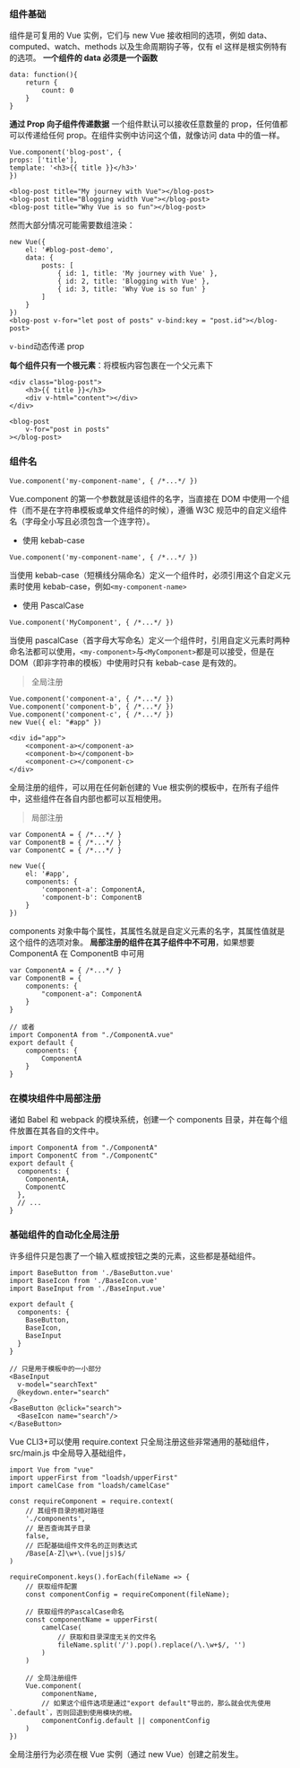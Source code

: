 ### 组件基础

组件是可复用的 Vue 实例，它们与 new Vue 接收相同的选项，例如 data、computed、watch、methods 以及生命周期钩子等，仅有 el 这样是根实例特有的选项。
**一个组件的 data 必须是一个函数**

```
data: function(){
    return {
        count: 0
    }
}
```

**通过 Prop 向子组件传递数据**
一个组件默认可以接收任意数量的 prop，任何值都可以传递给任何 prop。在组件实例中访问这个值，就像访问 data 中的值一样。

```
Vue.component('blog-post', {
props: ['title'],
template: '<h3>{{ title }}</h3>'
})

<blog-post title="My journey with Vue"></blog-post>
<blog-post title="Blogging width Vue"></blog-post>
<blog-post title="Why Vue is so fun"></blog-post>
```

然而大部分情况可能需要数组渲染：

```
new Vue({
    el: '#blog-post-demo',
    data: {
        posts: [
            { id: 1, title: 'My journey with Vue' },
            { id: 2, title: 'Blogging with Vue' },
            { id: 3, title: 'Why Vue is so fun' }
        ]
    }
})
<blog-post v-for="let post of posts" v-bind:key = "post.id"></blog-post>
```

`v-bind`动态传递 prop

**每个组件只有一个根元素**：将模板内容包裹在一个父元素下

```
<div class="blog-post">
    <h3>{{ title }}</h3>
    <div v-html="content"></div>
</div>

<blog-post
    v-for="post in posts"
></blog-post>
```

### 组件名

```
Vue.component('my-component-name', { /*...*/ })
```

Vue.component 的第一个参数就是该组件的名字，当直接在 DOM 中使用一个组件（而不是在字符串模板或单文件组件的时候），遵循 W3C 规范中的自定义组件名（字母全小写且必须包含一个连字符）。

- 使用 kebab-case

```
Vue.component('my-component-name', { /*...*/ })
```

当使用 kebab-case（短横线分隔命名）定义一个组件时，必须引用这个自定义元素时使用 kebab-case，例如`<my-component-name>`

- 使用 PascalCase

```
Vue.component('MyComponent', { /*...*/ })
```

当使用 pascalCase（首字母大写命名）定义一个组件时，引用自定义元素时两种命名法都可以使用，`<my-component>`与`<MyComponent>`都是可以接受，但是在 DOM（即非字符串的模板）中使用时只有 kebab-case 是有效的。

> 全局注册

```
Vue.component('component-a', { /*...*/ })
Vue.component('component-b', { /*...*/ })
Vue.component('component-c', { /*...*/ })
new Vue({ el: "#app" })

<div id="app">
    <component-a></component-a>
    <component-b></component-b>
    <component-c></component-c>
</div>
```

全局注册的组件，可以用在任何新创建的 Vue 根实例的模板中，在所有子组件中，这些组件在各自内部也都可以互相使用。

> 局部注册

```
var ComponentA = { /*...*/ }
var ComponentB = { /*...*/ }
var ComponentC = { /*...*/ }

new Vue({
    el: '#app',
    components: {
        'component-a': ComponentA,
        'component-b': ComponentB
    }
})
```

components 对象中每个属性，其属性名就是自定义元素的名字，其属性值就是这个组件的选项对象。
**局部注册的组件在其子组件中不可用**，如果想要 ComponentA 在 ComponentB 中可用

```
var ComponentA = { /*...*/ }
var ComponentB = {
    components: {
        "component-a": ComponentA
    }
}

// 或者
import ComponentA from "./ComponentA.vue"
export default {
    components: {
        ComponentA
    }
}
```

### 在模块组件中局部注册

诸如 Babel 和 webpack 的模块系统，创建一个 components 目录，并在每个组件放置在其各自的文件中。

```
import ComponentA from "./ComponentA"
import ComponentC from "./ComponentC"
export default {
  components: {
    ComponentA,
    ComponentC
  },
  // ...
}
```

### 基础组件的自动化全局注册

许多组件只是包裹了一个输入框或按钮之类的元素，这些都是基础组件。

```
import BaseButton from './BaseButton.vue'
import BaseIcon from './BaseIcon.vue'
import BaseInput from './BaseInput.vue'

export default {
  components: {
    BaseButton,
    BaseIcon,
    BaseInput
  }
}

// 只是用于模板中的一小部分
<BaseInput
  v-model="searchText"
  @keydown.enter="search"
/>
<BaseButton @click="search">
  <BaseIcon name="search"/>
</BaseButton>
```

Vue CLI3+可以使用 require.context 只全局注册这些非常通用的基础组件，src/main.js 中全局导入基础组件，

```
import Vue from "vue"
import upperFirst from "loadsh/upperFirst"
import camelCase from "loadsh/camelCase"

const requireComponent = require.context(
    // 其组件目录的相对路径
    './components',
    // 是否查询其子目录
    false,
    // 匹配基础组件文件名的正则表达式
    /Base[A-Z]\w+\.(vue|js)$/
)

requireComponent.keys().forEach(fileName => {
    // 获取组件配置
    const componentConfig = requireComponent(fileName);

    // 获取组件的PascalCase命名
    const componentName = upperFirst(
        camelCase(
            // 获取和目录深度无关的文件名
            fileName.split('/').pop().replace(/\.\w+$/, '')
        )
    )

    // 全局注册组件
    Vue.component(
        componentName,
        // 如果这个组件选项是通过"export default"导出的，那么就会优先使用`.default`，否则回退到使用模块的根。
        componentConfig.default || componentConfig
    )
})
```

全局注册行为必须在根 Vue 实例（通过 new Vue）创建之前发生。
